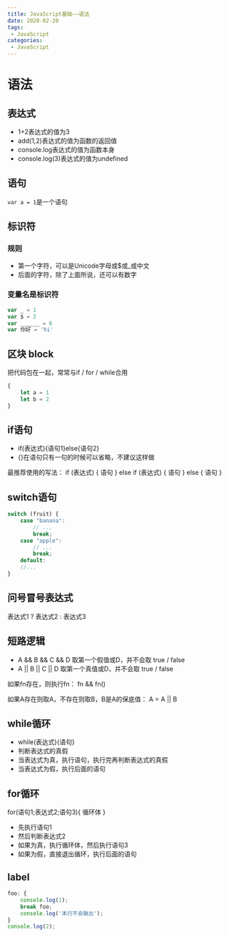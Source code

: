 ```yaml
---
title: JavaScript基础——语法
date: 2020-02-20
tags:
 - JavaScript
categories:
 - JavaScript
---
```


# 语法

## 表达式

- 1+2表达式的值为3
- add(1,2)表达式的值为函数的返回值
- console.log表达式的值为函数本身
- console.log(3)表达式的值为undefined

<!-- more -->

## 语句

`var a = 1`是一个语句

## 标识符

### 规则

- 第一个字符，可以是Unicode字母或$或_或中文
- 后面的字符，除了上面所说，还可以有数字

### 变量名是标识符

```javascript
var _ = 1
var $ = 2
var ______ = 6
var 你好 = 'hi'
```

## 区块 block

把代码包在一起，常常与if / for / while合用
```javascript
{
    let a = 1
    let b = 2
}
```

## if语句

- if(表达式){语句1}else{语句2}
- {}在语句只有一句的时候可以省略，不建议这样做

最推荐使用的写法：
if (表达式) {
    语句
} else if (表达式) {
    语句
} else {
    语句
}

## switch语句

```javascript
switch (fruit) {
    case "banana":
        // ...
        break;
    case "apple":
        // ...
        break;
    default:
    //...
}
```

## 问号冒号表达式

表达式1 ? 表达式2 : 表达式3

## 短路逻辑

- A && B && C && D 取第一个假值或D，并不会取 true / false
- A || B || C || D 取第一个真值或D，并不会取 true / false

如果fn存在，则执行fn：
fn && fn()

如果A存在则取A，不存在则取B，B是A的保底值：
A = A || B

## while循环

- while(表达式){语句}
- 判断表达式的真假
- 当表达式为真，执行语句，执行完再判断表达式的真假
- 当表达式为假，执行后面的语句

## for循环

for(语句1;表达式2;语句3){
    循环体
}

- 先执行语句1
- 然后判断表达式2
- 如果为真，执行循环体，然后执行语句3
- 如果为假，直接退出循环，执行后面的语句

## label

```javascript
foo: {
    console.log(1);
    break foo;
    console.log('本行不会输出');
}
console.log(2);
```

